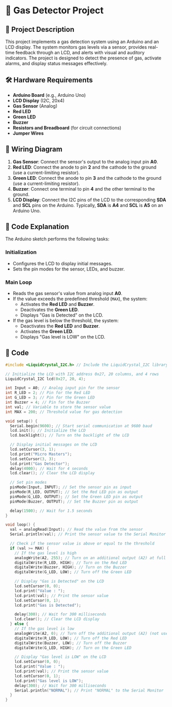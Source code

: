 # 🚨 **Gas Detector Project**

## 📜 **Project Description**

This project implements a gas detection system using an Arduino and an LCD display. The system monitors gas levels via a sensor, provides real-time feedback through an LCD, and alerts with visual and auditory indicators. The project is designed to detect the presence of gas, activate alarms, and display status messages effectively.

## 🛠️ **Hardware Requirements**

- **Arduino Board** (e.g., Arduino Uno)
- **LCD Display** (I2C, 20x4)
- **Gas Sensor** (Analog)
- **Red LED**
- **Green LED**
- **Buzzer**
- **Resistors and Breadboard** (for circuit connections)
- **Jumper Wires**

## 📐 **Wiring Diagram**

1. **Gas Sensor**: Connect the sensor's output to the analog input pin **A0**.
2. **Red LED**: Connect the anode to pin **2** and the cathode to the ground (use a current-limiting resistor).
3. **Green LED**: Connect the anode to pin **3** and the cathode to the ground (use a current-limiting resistor).
4. **Buzzer**: Connect one terminal to pin **4** and the other terminal to the ground.
5. **LCD Display**: Connect the I2C pins of the LCD to the corresponding **SDA** and **SCL** pins on the Arduino. Typically, **SDA** is **A4** and **SCL** is **A5** on an Arduino Uno.

## 🧩 **Code Explanation**

The Arduino sketch performs the following tasks:

### **Initialization**
- Configures the LCD to display initial messages.
- Sets the pin modes for the sensor, LEDs, and buzzer.

### **Main Loop**
- Reads the gas sensor's value from analog input **A0**.
- If the value exceeds the predefined threshold (`MAX`), the system:
  - Activates the **Red LED** and **Buzzer**.
  - Deactivates the **Green LED**.
  - Displays "Gas is Detected" on the LCD.
- If the gas level is below the threshold, the system:
  - Deactivates the **Red LED** and **Buzzer**.
  - Activates the **Green LED**.
  - Displays "Gas level is LOW" on the LCD.

## 📂 **Code**

```cpp
#include <LiquidCrystal_I2C.h> // Include the LiquidCrystal_I2C library for I2C LCD control

// Initialize the LCD with I2C address 0x27, 20 columns, and 4 rows
LiquidCrystal_I2C lcd(0x27, 20, 4);

int Input = A0; // Analog input pin for the sensor
int R_LED = 2; // Pin for the Red LED
int G_LED = 3; // Pin for the Green LED
int Buzzer = 4; // Pin for the Buzzer
int val; // Variable to store the sensor value
int MAX = 200; // Threshold value for gas detection

void setup() {
  Serial.begin(9600); // Start serial communication at 9600 baud
  lcd.init(); // Initialize the LCD
  lcd.backlight(); // Turn on the backlight of the LCD

  // Display initial messages on the LCD
  lcd.setCursor(3, 1);
  lcd.print("Micro Masters");
  lcd.setCursor(3, 3);
  lcd.print("Gas Detector");
  delay(4000); // Wait for 4 seconds
  lcd.clear(); // Clear the LCD display

  // Set pin modes
  pinMode(Input, INPUT); // Set the sensor pin as input
  pinMode(R_LED, OUTPUT); // Set the Red LED pin as output
  pinMode(G_LED, OUTPUT); // Set the Green LED pin as output
  pinMode(Buzzer, OUTPUT); // Set the Buzzer pin as output

  delay(1500); // Wait for 1.5 seconds
}

void loop() {
  val = analogRead(Input); // Read the value from the sensor
  Serial.println(val); // Print the sensor value to the Serial Monitor

  // Check if the sensor value is above or equal to the threshold
  if (val >= MAX) {
    // If the gas level is high
    analogWrite(A2, 255); // Turn on an additional output (A2) at full brightness (not used in this example)
    digitalWrite(R_LED, HIGH); // Turn on the Red LED
    digitalWrite(Buzzer, HIGH); // Turn on the Buzzer
    digitalWrite(G_LED, LOW); // Turn off the Green LED

    // Display "Gas is Detected" on the LCD
    lcd.setCursor(0, 0);
    lcd.print("Value : ");
    lcd.print(val); // Print the sensor value
    lcd.setCursor(0, 1);
    lcd.print("Gas is Detected");

    delay(300); // Wait for 300 milliseconds
    lcd.clear(); // Clear the LCD display
  } else {
    // If the gas level is low
    analogWrite(A2, 0); // Turn off the additional output (A2) (not used in this example)
    digitalWrite(R_LED, LOW); // Turn off the Red LED
    digitalWrite(Buzzer, LOW); // Turn off the Buzzer
    digitalWrite(G_LED, HIGH); // Turn on the Green LED

    // Display "Gas level is LOW" on the LCD
    lcd.setCursor(0, 0);
    lcd.print("Value : ");
    lcd.print(val); // Print the sensor value
    lcd.setCursor(0, 1);
    lcd.print("Gas level is LOW");
    delay(300); // Wait for 300 milliseconds
    Serial.println("NORMAL"); // Print "NORMAL" to the Serial Monitor
  }
}
